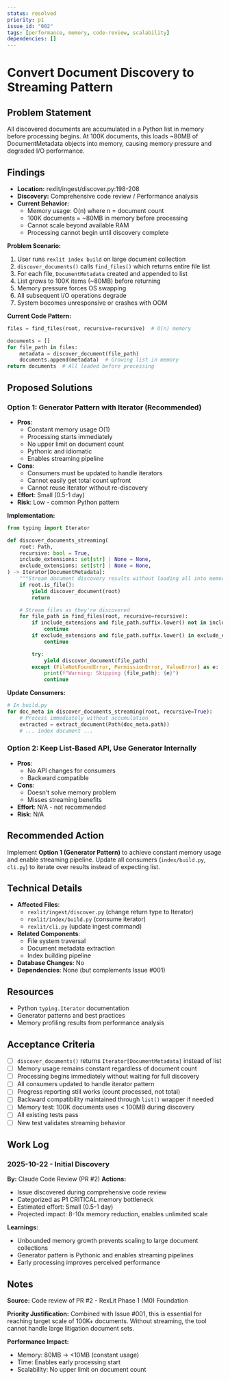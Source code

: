 ```yaml
---
status: resolved
priority: p1
issue_id: "002"
tags: [performance, memory, code-review, scalability]
dependencies: []
---
```


# Convert Document Discovery to Streaming Pattern

## Problem Statement

All discovered documents are accumulated in a Python list in memory before processing begins. At 100K documents, this loads ~80MB of DocumentMetadata objects into memory, causing memory pressure and degraded I/O performance.

## Findings

- **Location:** rexlit/ingest/discover.py:198-208
- **Discovery:** Comprehensive code review / Performance analysis
- **Current Behavior:**
  - Memory usage: O(n) where n = document count
  - 100K documents = ~80MB in memory before processing
  - Cannot scale beyond available RAM
  - Processing cannot begin until discovery complete

**Problem Scenario:**
1. User runs `rexlit index build` on large document collection
2. `discover_documents()` calls `find_files()` which returns entire file list
3. For each file, `DocumentMetadata` created and appended to list
4. List grows to 100K items (~80MB) before returning
5. Memory pressure forces OS swapping
6. All subsequent I/O operations degrade
7. System becomes unresponsive or crashes with OOM

**Current Code Pattern:**
```python
files = find_files(root, recursive=recursive)  # O(n) memory

documents = []
for file_path in files:
    metadata = discover_document(file_path)
    documents.append(metadata)  # Growing list in memory
return documents  # All loaded before processing
```

## Proposed Solutions

### Option 1: Generator Pattern with Iterator (Recommended)
- **Pros**:
  - Constant memory usage O(1)
  - Processing starts immediately
  - No upper limit on document count
  - Pythonic and idiomatic
  - Enables streaming pipeline
- **Cons**:
  - Consumers must be updated to handle iterators
  - Cannot easily get total count upfront
  - Cannot reuse iterator without re-discovery
- **Effort**: Small (0.5-1 day)
- **Risk**: Low - common Python pattern

**Implementation:**
```python
from typing import Iterator

def discover_documents_streaming(
    root: Path,
    recursive: bool = True,
    include_extensions: set[str] | None = None,
    exclude_extensions: set[str] | None = None,
) -> Iterator[DocumentMetadata]:
    """Stream document discovery results without loading all into memory."""
    if root.is_file():
        yield discover_document(root)
        return

    # Stream files as they're discovered
    for file_path in find_files(root, recursive=recursive):
        if include_extensions and file_path.suffix.lower() not in include_extensions:
            continue
        if exclude_extensions and file_path.suffix.lower() in exclude_extensions:
            continue

        try:
            yield discover_document(file_path)
        except (FileNotFoundError, PermissionError, ValueError) as e:
            print(f"Warning: Skipping {file_path}: {e}")
            continue
```

**Update Consumers:**
```python
# In build.py
for doc_meta in discover_documents_streaming(root, recursive=True):
    # Process immediately without accumulation
    extracted = extract_document(Path(doc_meta.path))
    # ... index document ...
```

### Option 2: Keep List-Based API, Use Generator Internally
- **Pros**:
  - No API changes for consumers
  - Backward compatible
- **Cons**:
  - Doesn't solve memory problem
  - Misses streaming benefits
- **Effort**: N/A - not recommended
- **Risk**: N/A

## Recommended Action

Implement **Option 1 (Generator Pattern)** to achieve constant memory usage and enable streaming pipeline. Update all consumers (`index/build.py`, `cli.py`) to iterate over results instead of expecting list.

## Technical Details

- **Affected Files**:
  - `rexlit/ingest/discover.py` (change return type to Iterator)
  - `rexlit/index/build.py` (consume iterator)
  - `rexlit/cli.py` (update ingest command)
- **Related Components**:
  - File system traversal
  - Document metadata extraction
  - Index building pipeline
- **Database Changes**: No
- **Dependencies**: None (but complements Issue #001)

## Resources

- Python `typing.Iterator` documentation
- Generator patterns and best practices
- Memory profiling results from performance analysis

## Acceptance Criteria

- [ ] `discover_documents()` returns `Iterator[DocumentMetadata]` instead of list
- [ ] Memory usage remains constant regardless of document count
- [ ] Processing begins immediately without waiting for full discovery
- [ ] All consumers updated to handle iterator pattern
- [ ] Progress reporting still works (count processed, not total)
- [ ] Backward compatibility maintained through `list()` wrapper if needed
- [ ] Memory test: 100K documents uses < 100MB during discovery
- [ ] All existing tests pass
- [ ] New test validates streaming behavior

## Work Log

### 2025-10-22 - Initial Discovery
**By:** Claude Code Review (PR #2)
**Actions:**
- Issue discovered during comprehensive code review
- Categorized as P1 CRITICAL memory bottleneck
- Estimated effort: Small (0.5-1 day)
- Projected impact: 8-10x memory reduction, enables unlimited scale

**Learnings:**
- Unbounded memory growth prevents scaling to large document collections
- Generator pattern is Pythonic and enables streaming pipelines
- Early processing improves perceived performance

## Notes

**Source:** Code review of PR #2 - RexLit Phase 1 (M0) Foundation

**Priority Justification:** Combined with Issue #001, this is essential for reaching target scale of 100K+ documents. Without streaming, the tool cannot handle large litigation document sets.

**Performance Impact:**
- Memory: 80MB → <10MB (constant usage)
- Time: Enables early processing start
- Scalability: No upper limit on document count
